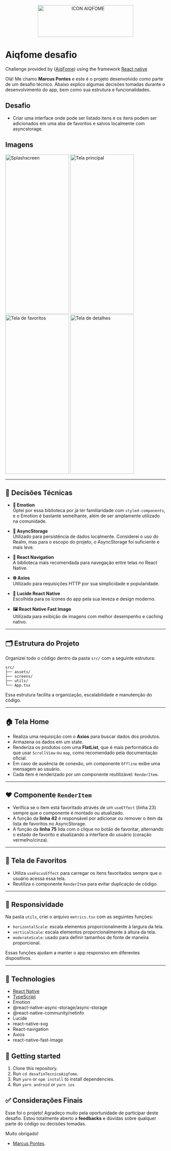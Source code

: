 <p align="center">
  <img src="https://yt3.googleusercontent.com/IYyFqoDVnDdZ9uGG8yyTYzjcTE3D38hsUGuTNKWRYuyenCx89N4wX6mfeH0ZRYfMgxmrM-uihQ=s900-c-k-c0x00ffffff-no-rj" alt="ICON AIQFOME" width="300px" height="100px">
</p>

# Aiqfome desafio

Challenge provided by
([AiqFome](https://aiqfome.com/))
using the framework
[React native](https://reactnative.dev/)

Olá! Me chamo **Marcus Pontes** e este é o projeto desenvolvido como parte de um desafio técnico. Abaixo explico algumas decisões tomadas durante o desenvolvimento do app, bem como sua estrutura e funcionalidades.

## Desafio

- Criar uma interface onde pode ser listado itens e os itens podem ser adicionados em uma aba de favoritos e salvos localmente com asyncstorage.

## Imagens

<p>
  <img src="https://i.imgur.com/AQsXCoq.png" alt="Splashscreen" width="200" height="500">
  <img src="https://i.imgur.com/DFON1wH.png" alt="Tela principal" width="200" height="500">
  <img src="https://i.imgur.com/2rV0799.png" alt="Tela de favoritos" width="200" height="500">
  <img src="https://i.imgur.com/7M8iXDk.png" alt="Tela de detalhes" width="200" height="500">
</p>

---

## 🧠 Decisões Técnicas

- **💅 Emotion**  
  Optei por essa biblioteca por já ter familiaridade com `styled-components`, e o Emotion é bastante semelhante, além de ser amplamente utilizado na comunidade.

- **💾 AsyncStorage**  
  Utilizado para persistência de dados localmente. Considerei o uso do Realm, mas para o escopo do projeto, o AsyncStorage foi suficiente e mais leve.

- **🧭 React Navigation**  
  A biblioteca mais recomendada para navegação entre telas no React Native.

- **🌐 Axios**  
  Utilizado para requisições HTTP por sua simplicidade e popularidade.

- **🎨 Lucide React Native**  
  Escolhida para os ícones do app pela sua leveza e design moderno.

- **🖼️ React Native Fast Image**  
  Utilizada para exibição de imagens com melhor desempenho e caching nativo.

---

## 🗂️ Estrutura do Projeto

Organizei todo o código dentro da pasta `src/` com a seguinte estrutura:

```
src/
├── assets/
├── screens/
├── utils/
└── App.tsx
```

Essa estrutura facilita a organização, escalabilidade e manutenção do código.

---

## 🏠 Tela Home

- Realiza uma requisição com o **Axios** para buscar dados dos produtos.
- Armazena os dados em um state.
- Renderiza os produtos com uma **FlatList**, que é mais performática do que usar `ScrollView` ou `map`, como recomendado pela documentação oficial.
- Em caso de ausência de conexão, um componente `Offline` exibe uma mensagem ao usuário.
- Cada item é renderizado por um componente reutilizável: `RenderItem`.

---

## ❤️ Componente `RenderItem`

- Verifica se o item está favoritado através de um `useEffect` (linha 23) sempre que o componente é montado ou atualizado.
- A função da **linha 42** é responsável por adicionar ou remover o item da lista de favoritos no AsyncStorage.
- A função da **linha 75** lida com o clique no botão de favoritar, alternando o estado de favorito e atualizando a interface do usuário (coração vermelho/cinza).

---

## 🌟 Tela de Favoritos

- Utiliza `useFocusEffect` para carregar os itens favoritados sempre que o usuário acessa essa tela.
- Reutiliza o componente `RenderItem` para evitar duplicação de código.

---

## 📐 Responsividade

Na pasta `utils`, criei o arquivo `metrics.tsx` com as seguintes funções:

- `horizontalScale`: escala elementos proporcionalmente à largura da tela.
- `verticalScale`: escala elementos proporcionalmente à altura da tela.
- `moderateScale`: usado para definir tamanhos de fonte de maneira proporcional.

Essas funções ajudam a manter o app responsivo em diferentes dispositivos.

---

## 🚀 Technologies

- [React Native](https://reactnative.dev/)
- [TypeScript](https://www.typescriptlang.org)
- Emotion
- @react-native-async-storage/async-storage
- @react-native-community/netinfo
- Lucide
- react-native-svg
- React-navigation
- Axios
- react-native-fast-image

## 🤔 Getting started

1. Clone this repository.
2. Run `cd desafioTecnicoAiqfome`.
3. Run `yarn` or `npm install` to install dependencies.
4. Run `yarn android` or `yarn ios`

## ✅ Considerações Finais

Esse foi o projeto! Agradeço muito pela oportunidade de participar deste desafio. Estou totalmente aberto a **feedbacks** e dúvidas sobre qualquer parte do código ou decisões tomadas.

Muito obrigado!

- [Marcus Pontes](https://ayo.so/marcuspontes).
